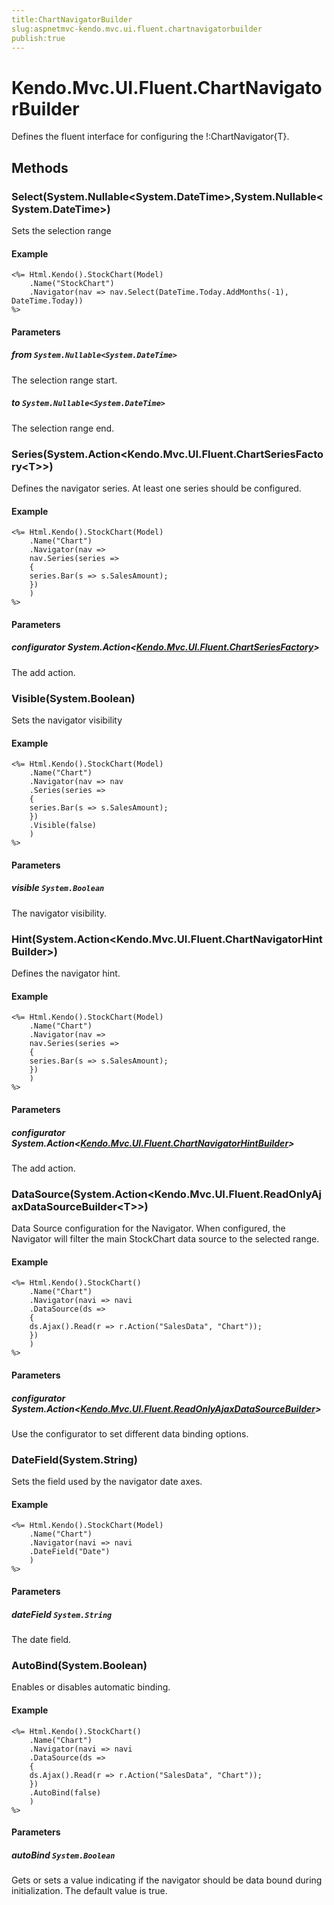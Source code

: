 ```yaml
---
title:ChartNavigatorBuilder
slug:aspnetmvc-kendo.mvc.ui.fluent.chartnavigatorbuilder
publish:true
---
```


# Kendo.Mvc.UI.Fluent.ChartNavigatorBuilder
Defines the fluent interface for configuring the !:ChartNavigator{T}.



## Methods

### Select(System.Nullable\<System.DateTime\>,System.Nullable\<System.DateTime\>)
Sets the selection range


#### Example

    <%= Html.Kendo().StockChart(Model)
        .Name("StockChart")
        .Navigator(nav => nav.Select(DateTime.Today.AddMonths(-1), DateTime.Today))
    %>
        


#### Parameters

##### from `System.Nullable<System.DateTime>`
The selection range start.

##### to `System.Nullable<System.DateTime>`
The selection range end.




### Series(System.Action\<Kendo.Mvc.UI.Fluent.ChartSeriesFactory\<T\>\>)
Defines the navigator series. At least one series should be configured.


#### Example

    <%= Html.Kendo().StockChart(Model)
        .Name("Chart")
        .Navigator(nav =>
        nav.Series(series =>
        {
        series.Bar(s => s.SalesAmount);
        })
        )
    %>
        


#### Parameters

##### configurator System.Action<[Kendo.Mvc.UI.Fluent.ChartSeriesFactory](/api/wrappers/aspnet-mvc/Kendo.Mvc.UI.Fluent/ChartSeriesFactory)<T>>
The add action.




### Visible(System.Boolean)
Sets the navigator visibility


#### Example

    <%= Html.Kendo().StockChart(Model)
        .Name("Chart")
        .Navigator(nav => nav
        .Series(series =>
        {
        series.Bar(s => s.SalesAmount);
        })
        .Visible(false)
        )
    %>
        


#### Parameters

##### visible `System.Boolean`
The navigator visibility.




### Hint(System.Action\<Kendo.Mvc.UI.Fluent.ChartNavigatorHintBuilder\>)
Defines the navigator hint.


#### Example

    <%= Html.Kendo().StockChart(Model)
        .Name("Chart")
        .Navigator(nav =>
        nav.Series(series =>
        {
        series.Bar(s => s.SalesAmount);
        })
        )
    %>
        


#### Parameters

##### configurator System.Action<[Kendo.Mvc.UI.Fluent.ChartNavigatorHintBuilder](/api/wrappers/aspnet-mvc/Kendo.Mvc.UI.Fluent/ChartNavigatorHintBuilder)>
The add action.




### DataSource(System.Action\<Kendo.Mvc.UI.Fluent.ReadOnlyAjaxDataSourceBuilder\<T\>\>)
Data Source configuration for the Navigator.
            When configured, the Navigator will filter the main StockChart data source to the selected range.


#### Example

    <%= Html.Kendo().StockChart()
        .Name("Chart")
        .Navigator(navi => navi
        .DataSource(ds =>
        {
        ds.Ajax().Read(r => r.Action("SalesData", "Chart"));
        })
        )
    %>
        


#### Parameters

##### configurator System.Action<[Kendo.Mvc.UI.Fluent.ReadOnlyAjaxDataSourceBuilder](/api/wrappers/aspnet-mvc/Kendo.Mvc.UI.Fluent/ReadOnlyAjaxDataSourceBuilder)<T>>
Use the configurator to set different data binding options.




### DateField(System.String)
Sets the field used by the navigator date axes.


#### Example

    <%= Html.Kendo().StockChart(Model)
        .Name("Chart")
        .Navigator(navi => navi
        .DateField("Date")
        )
    %>
        


#### Parameters

##### dateField `System.String`
The date field.




### AutoBind(System.Boolean)
Enables or disables automatic binding.


#### Example

    <%= Html.Kendo().StockChart()
        .Name("Chart")
        .Navigator(navi => navi
        .DataSource(ds =>
        {
        ds.Ajax().Read(r => r.Action("SalesData", "Chart"));
        })
        .AutoBind(false)
        )
    %>
        


#### Parameters

##### autoBind `System.Boolean`
Gets or sets a value indicating if the navigator
            should be data bound during initialization.
            The default value is true.





